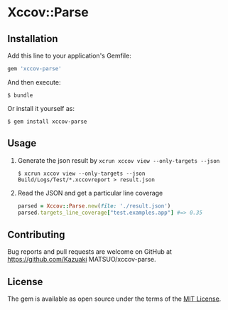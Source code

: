 # Xccov::Parse

## Installation

Add this line to your application's Gemfile:

```ruby
gem 'xccov-parse'
```

And then execute:

    $ bundle

Or install it yourself as:

    $ gem install xccov-parse

## Usage

1. Generate the json result by `xcrun xccov view --only-targets --json`
    ```
    $ xcrun xccov view --only-targets --json Build/Logs/Test/*.xccovreport > result.json
    ```
2. Read the JSON and get a particular line coverage
    ```ruby
    parsed = Xccov::Parse.new(file: './result.json')
    parsed.targets_line_coverage["test.examples.app"] #=> 0.35
    ```

## Contributing

Bug reports and pull requests are welcome on GitHub at https://github.com/Kazuaki MATSUO/xccov-parse.


## License

The gem is available as open source under the terms of the [MIT License](http://opensource.org/licenses/MIT).

